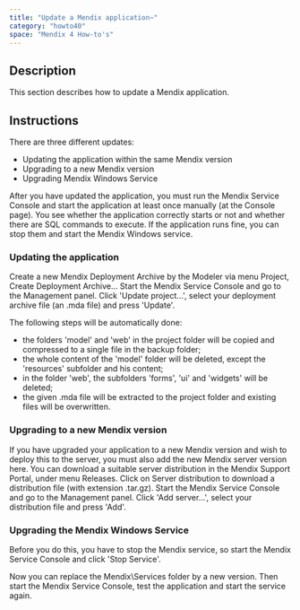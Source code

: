 ```yaml
---
title: "Update a Mendix application~"
category: "howto40"
space: "Mendix 4 How-to's"
---
```

## Description

This section describes how to update a Mendix application.

## Instructions

There are three different updates:

*   Updating the application within the same Mendix version
*   Upgrading to a new Mendix version
*   Upgrading Mendix Windows Service

After you have updated the application, you must run the Mendix Service Console and start the application at least once manually (at the Console page). You see whether the application correctly starts or not and whether there are SQL commands to execute. If the application runs fine, you can stop them and start the Mendix Windows service.

### Updating the application

Create a new Mendix Deployment Archive by the Modeler via menu Project, Create Deployment Archive... Start the Mendix Service Console and go to the Management panel. Click 'Update project...', select your deployment archive file (an .mda file) and press 'Update'.

The following steps will be automatically done:

*   the folders 'model' and 'web' in the project folder will be copied and compressed to a single file in the backup folder;
*   the whole content of the 'model' folder will be deleted, except the 'resources' subfolder and his content;
*   in the folder 'web', the subfolders 'forms', 'ui' and 'widgets' will be deleted;
*   the given .mda file will be extracted to the project folder and existing files will be overwritten.

### Upgrading to a new Mendix version

If you have upgraded your application to a new Mendix version and wish to deploy this to the server, you must also add the new Mendix server version here. You can download a suitable server distribution in the Mendix Support Portal, under menu Releases. Click on Server distribution to download a distribution file (with extension .tar.gz). Start the Mendix Service Console and go to the Management panel. Click 'Add server...', select your distribution file and press 'Add'.

### Upgrading the Mendix Windows Service

Before you do this, you have to stop the Mendix service, so start the Mendix Service Console and click 'Stop Service'.

Now you can replace the Mendix\Services folder by a new version. Then start the Mendix Service Console, test the application and start the service again.

